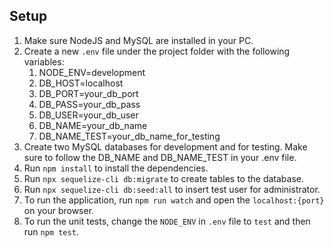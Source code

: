 ## Setup

1. Make sure NodeJS and MySQL are installed in your PC.
2. Create a new `.env` file under the project folder with the following variables:
   1. NODE_ENV=development
   2. DB_HOST=localhost
   3. DB_PORT=your_db_port
   4. DB_PASS=your_db_pass
   5. DB_USER=your_db_user
   6. DB_NAME=your_db_name
   7. DB_NAME_TEST=your_db_name_for_testing
3. Create two MySQL databases for development and for testing. Make sure to follow the DB_NAME and DB_NAME_TEST in your .env file.
4. Run `npm install` to install the dependencies.
5. Run `npx sequelize-cli db:migrate` to create tables to the database.
6. Run `npx sequelize-cli db:seed:all` to insert test user for administrator.
7. To run the application, run `npm run watch` and open the `localhost:{port}` on your browser.
8. To run the unit tests, change the `NODE_ENV` in `.env` file to `test` and then run `npm test`.